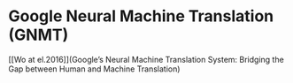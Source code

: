 # Google Neural Machine Translation (GNMT)

[[Wo at el.2016]](Google’s Neural Machine Translation System: Bridging the Gap
between Human and Machine Translation)